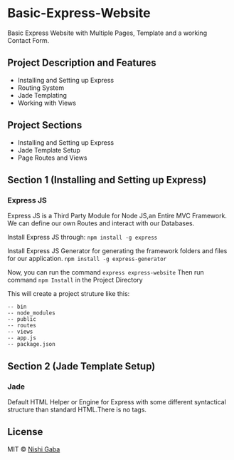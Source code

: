 # Basic-Express-Website

Basic Express Website with Multiple Pages, Template and a working Contact Form.


## Project Description and Features

* Installing and Setting up Express
* Routing System
* Jade Templating
* Working with Views


## Project Sections

* Installing and Setting up Express
* Jade Template Setup
* Page Routes and Views


## Section 1 (Installing and Setting up Express)

### Express JS 
Express JS is a Third Party Module for Node JS,an Entire MVC Framework. We can define our own Routes and interact with our Databases.

Install Express JS through: ``` npm install -g express ```

Install Express JS Generator for generating the framework folders  and files for our application. 
``` npm install -g express-generator ```

Now, you can run the command ``` express express-website ```
Then run command ``` npm Install ``` in the Project Directory 

This will create a project struture like this: 

	-- bin 
	-- node_modules		
	-- public
	-- routes
	-- views
	-- app.js
	-- package.json


## Section 2 (Jade Template Setup)

### Jade 
Default HTML Helper or Engine for Express with some different syntactical structure than standard HTML.There is no tags.



## License

MIT © [Nishi Gaba](https://github.com/NishiGaba)
